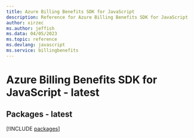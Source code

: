 ```yaml
---
title: Azure Billing Benefits SDK for JavaScript
description: Reference for Azure Billing Benefits SDK for JavaScript
author: xirzec
ms.author: jeffish
ms.data: 04/05/2023
ms.topic: reference
ms.devlang: javascript
ms.service: billingbenefits
---
```

# Azure Billing Benefits SDK for JavaScript - latest
## Packages - latest
[!INCLUDE [packages](billing-benefits-index.md)]